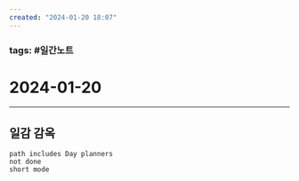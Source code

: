 ```yaml
---
created: "2024-01-20 18:07"
---
```


### tags: #일간노트
  
# 2024-01-20 
  
---  
## 일감 감옥  
```tasks  
path includes Day planners
not done  
short mode  
```